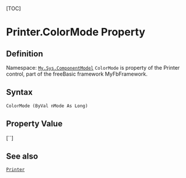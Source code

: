 [TOC]
# Printer.ColorMode Property

## Definition
Namespace: [`My.Sys.ComponentModel`](My.Sys.ComponentModel.md)
`ColorMode` is property of the Printer control, part of the freeBasic framework MyFbFramework.
## Syntax
```freeBasic
ColorMode (ByVal nMode As Long)
```
## Property Value
[``]
## See also
[`Printer`](Printer.md)
